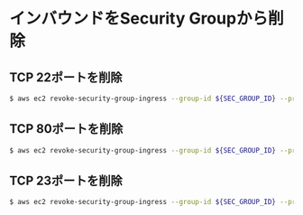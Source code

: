 # インバウンドをSecurity Groupから削除

## TCP 22ポートを削除

```bash
$ aws ec2 revoke-security-group-ingress --group-id ${SEC_GROUP_ID} --protocol 'tcp' --port 22 --cidr 0.0.0.0/0
```

## TCP 80ポートを削除

```bash
$ aws ec2 revoke-security-group-ingress --group-id ${SEC_GROUP_ID} --protocol 'tcp' --port 80 --cidr 0.0.0.0/0
```

## TCP 23ポートを削除

```bash
$ aws ec2 revoke-security-group-ingress --group-id ${SEC_GROUP_ID} --protocol 'tcp' --port 23 --cidr 0.0.0.0/0
```